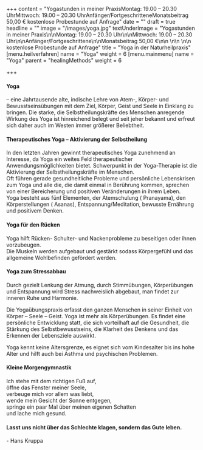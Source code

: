 +++
content = "Yogastunden in meiner PraxisMontag:    19.00 – 20.30 UhrMittwoch: 19.00 – 20.30 UhrAnfänger/FortgeschritteneMonatsbeitrag    50,00 € kostenlose Probestunde auf Anfrage"
date = ""
draft = true
headline = ""
image = "/images/yoga.jpg"
textUnderImage = "Yogastunden in meiner Praxis\n\nMontag:    19.00 – 20.30 Uhr\n\nMittwoch: 19.00 – 20.30 Uhr\n\nAnfänger/Fortgeschrittene\n\nMonatsbeitrag    50,00 €\n\n \n\n \n\n kostenlose Probestunde auf Anfrage"
title = "Yoga in der Naturheilpraxis"
[menu.heilverfahren]
name = "Yoga"
weight = 6
[menu.mainmenu]
name = "Yoga"
parent = "healingMethods"
weight = 6

+++
#### Yoga

– eine Jahrtausende alte, indische Lehre von Atem-, Körper- und Bewusstseinsübungen mit dem Ziel, Körper, Geist und Seele in Einklang zu bringen. Die starke, die Selbstheilungskräfte des Menschen anregende Wirkung des Yoga ist hinreichend belegt und seit jeher bekannt und erfreut sich daher auch im Westen immer größerer Beliebtheit.

#### Therapeutisches Yoga – Aktivierung der Selbstheilung

In den letzten Jahren gewinnt therapeutisches Yoga zunehmend an Interesse, da Yoga ein weites Feld therapeutischer Anwendungsmöglichkeiten bietet. Schwerpunkt in der Yoga-Therapie ist die Aktivierung der Selbstheilungskräfte im Menschen.  
Oft führen gerade gesundheitliche Probleme und persönliche Lebenskrisen zum Yoga und alle die, die damit einmal in Berührung kommen, sprechen von einer Bereicherung und positiven Veränderungen in ihrem Leben.  
Yoga besteht aus fünf Elementen, der Atemschulung ( Pranayama), den Körperstellungen ( Asanas), Entspannung/Meditation, bewusste Ernährung und positivem Denken.

#### Yoga für den Rücken

Yoga hilft Rücken- Schulter- und Nackenprobleme zu beseitigen oder ihnen vorzubeugen.  
Die Muskeln werden aufgebaut und gestärkt sodass Körpergefühl und das allgemeine Wohlbefinden gefördert werden.

#### Yoga zum Stressabbau

Durch gezielt Lenkung der Atmung, durch Stimmübungen, Körperübungen und Entspannung wird Stress nachweislich abgebaut, man findet zur inneren Ruhe und Harmonie.

Die Yogaübungspraxis erfasst den ganzen Menschen in seiner Einheit von Körper – Seele – Geist. Yoga ist mehr als Körperübungen. Es findet eine persönliche Entwicklung statt, die sich vorteilhaft auf die Gesundheit, die Stärkung des Selbstbewusstseins, die Klarheit des Denkens und das Erkennen der Lebensziele auswirkt.

Yoga kennt keine Altersgrenze, es eignet sich vom Kindesalter bis ins hohe Alter und hilft auch bei Asthma und psychischen Problemen.

#### Kleine Morgengymnastik

Ich stehe mit dem richtigen Fuß auf,  
öffne das Fenster meiner Seele,  
verbeuge mich vor allem was liebt,  
wende mein Gesicht der Sonne entgegen,  
springe ein paar Mal über meinen eigenen Schatten  
und lache mich gesund.

#### Lasst uns nicht über das Schlechte klagen, sondern das Gute leben.

\- Hans Kruppa